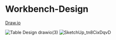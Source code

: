 # Workbench-Design
[Draw.io](https://viewer.diagrams.net/?tags=%7B%7D&highlight=0000ff&edit=_blank&layers=1&nav=1&title=Table%20Design.drawio#R7V1bk5s4Fv41rpqZqnahC7fHdl9mNptUZSuZmey8bNFtus2ENl5Mp538%2BpEAYZCEwVxlm35IjAABn845Okfnohm6edn9Gjqb1Ydg6fozqC13M3Q7gxDYOiD%2F0ZbvaYtmmEnLc%2Bgt07Z9wyfvh8suTFtfvaW7LVwYBYEfeZti42OwXruPUaHNCcPgrXjZU%2BAXn7pxnl2h4dOj44utf3rLaJW0Wrq2b%2F%2FN9Z5X7MlAS8%2B8OOzitGG7cpbBW64J3c3QTRgEUfLrZXfj%2BhQ9hkty333J2ezFQncd1bnhdf31yzv0bn0PnXcP3l%2FPy9%2B%2FwSsAraSfb47%2Fmn5y%2BrrRd4ZBGLyuly7tRpuhxdvKi9xPG%2BeRnn0jw07aVtGLT44A%2BSm%2BVvqm39wwcne5pvQ1f3WDFzcKv5NL0rO2mULGiMZIj9%2F2I4CttG2VQx%2FitNFJR%2F0563sPDPmRYnMMTpaIE6A3rePXhpqRP8BWetQGSMf3ntfk9yMB0g1Jw5Pn%2BzeBH4RxZwihxeLubmTEjb4Ahxq4JMAzKTEi4PCiALfGBxwpC3g2V9G7nn1nu00f0MNIIGTP7fwfHnlgRMEz%2BoyIdI56AZqjsedEQxQYcId3GLclU44qb24QAl0ByYsBJAUSy4DsC0ddVC1ODkcsJ8hBcRTJcQYNnzx1sfS%2B0Qem0o%2B0%2Fv%2BVat2LVA5mxwWsWeNTsI6utrFhck0uAGCzSy71vbV7xb4sPkV1fz0%2Bue%2FReE7%2F91lnRz2F74gQxS4mjKQ%2FAlTSZfExpDn%2B5mJrfRjq3ff36zbynr6X3%2FgQ1nux6uv6nPXu7kwToUHli4QtehPTuIItmtOiEkTd%2BuHlRCgly%2BKbdSieuyRDUz0yNErJsO4ImiUDCA9Qzsh6mwW4aVI6DnDIWRLIpkkOJne9vKZrZ1RoUuXfe6TSwtmuYuhAESba%2FtGJiGhdxy3UriEWRBQGX7MlMwLRooj9NnLCSHxI3Hzv%2Baxz8ia5o9IRcZeFVTxxPHJo6xK0WVvo%2Bk7kfSuu%2FcmGIH3Cx8CLaZcNN%2BZMGzsbbtbJNngNH930vvxqXUVX0BS6IlA9u5HQVUwV2ae3IBS5eXpPX5I%2BjIhUKLdJ6Wi8dx5cv2IepnzkPTr%2BdXrixVsuaR%2BL0CVc7zzE%2FVFi2dBvjL9aX8z0WyklHCZ2nmOzBeP0KbP8mqyMk7U5xDZsRyXskuDpaev2M2blk%2F0FSVm5dTyslNUvcSDqLVMMOxAXqXfwA6GC3mEKA4Fzcwm2JBMJ%2Bdqo6RwiA7k4DB3grOt6EWfdluBsSHBG%2FXmqJARfR78r0chy4NeETxFlTOABo7kyhiq76lkZY2w5jSoqnWKOHVW%2BK6wPPqqiqwEWVWyIVVexM8psrWJfaXOADdyOTPrXsaFMx%2B7bgBYZtZEBTY7SEBvIrs0dK8%2F7WmfmNd%2FV8OY1FC2EkzOvM1a4EPMalhsTG6klIbiIUKmH6L37nLMmNlIfTNJ0HyaGyx%2Be%2B3aspyXXFC%2B4a3%2B27uF97euREd%2Fw2zBuny05462fPwek%2FfbK0PdNs8Pr74nkzZ15wIau4Y4sM25lXjdlFoNsZR71F4kimmYjkPUnb%2BmqQNXHUinHBcInFj%2B7DUWXCvRVEHo%2FiFBwONqXcoJujEX7UEXalwZftBunLqCy60AlW8DpzYGHJMZK2wiVHpAyFUBK9JyISlwXxrq786Iv9PdcT4%2F%2ByxR98vt2l7vs9js7WJNPTG7SsM4asvvowf7G%2BKhw50c39AhKVME8vF6QqM%2BHUErhV8W44OjIRnZT40LnVp4sIHTVs3GBRBtVfWsiY5sOrAkAmFKTjgGL6lTXuEAy40JBqXGUzCgVDwkv1bC1zk881Oiqb%2FEwlI%2BgHakNRGhm3QlLrdUwzC1h2bgxRWIu2MTWBqdI%2BxQnLMZGlzlh4RqJEpfhkzJKTZCj5wauK2Nw1RFDkRMN1TkRl5mNF8KJ5WFfq%2BKYlYS4QL0kxmURRFHwQq74HANYXJ4j70q7L1naSoM3iitK62DtcstPaVM%2BMJq8HHNLYXacdnxwHUygvFLJcUSIBzc3AkMWSpOlfQ8T0i%2BLLrtEyQt5xaW5Vs53pYtCvG%2FJW%2B5dqpmpYXeUqFHWD8Ej76BEbF6onS5Ry8uj0LTC%2BOxCpxXRL5QkKM%2BFMRs7wFE3pK4EWUIs6E0qizZMPalcFhhSYkvnLGltDplhLTemW0aJgFkxSoQe%2F%2F36skkPtZksTqV0eKtNcVup2cW0ikSGjeZ6PU%2Bv1tCzC3uBFoHQZRl02bRA9DlhVqgKjVZI2jP%2B7ULaI1b5iEl72AlJ8tGPxfv7mwp0ma1%2FHPWUmRhHhNGfFa2oO%2B%2Fr4hLAqYc51Q9SGj6ApJ0ypWaYE5%2BArEKoh9514G6nAbndqlqKaFB84oRE7amdgwFG16Da5%2FSduQaVcdikQYnYtE9EPCsNqgNaUVeDguJSwMmVdCqZsgctGoJEo%2FXkcJQHJA6MY6nsmWoA5Ts6pxpAPB3msqXGqgFUrkBNZHgeRMfbfQoQnVG%2B8LnCtYbLKhkutkIh841Lh5A%2B78y95ahYEEGHsslvWG%2B5USNOia5gCRY2nHXttgJczB62ZfBkTDSI28qQZX%2B1ES%2FV9RYRMs2OJjkuljaXx1uR%2FQF6q3Ri1PADKguoUDlQBUC73qNgUEAVpFCzxkqosoAKJVZVAFQSvkzs1MQT0KGqpmmmuVh0gyPmq6bpMhyRrHhRb3ORJepqJ4cj1sbH0SzXeVvVwj5U8lpraKs9ZsOyvxC5biwwmlXmFtZHd3AHYCOTrrldOmSd7cGQ7MzS%2FSkKNj9XjMiQ5nQD0qhw4ipfu87gFRNLJrdkzsHeateZ0igTQsS76xpsMkmwSYINKMEe4tSIKiHWSqTkSX%2F%2F89QEjcmX7QLW6IKmUYWGzyuihh6K0JVmruYypssKK6SRvSwvNnfXUYG96fudcwk4ky%2BLbltzVuL32IgSYalD0lfPISUmnOjwODqsjCFnOkRlOjdbVVKFsiEnJa3GxQ0FJwwaurihWeXpm7S3SXub7M%2BLtj%2F5ohPQGl8trMrAnMTWJLbO3eg8OTmC1DMva7jUh1fraUw1mhVUe82YjaDc02fUriNYqfCz%2BAVF9Hi%2BLBNVvrlOapdl4ilb7KpvPb5RobBLtk9VoULOKYm05lTIb2ondtUzFVo1whXqBHCFQUQwDegUZXc0%2BfDxRzqQBXTZgwZ0gVOMmgeAT7aXhsYNu6M0kNU8PjkkdYwVQFK20tmBaTXtzj3tzn1E%2BC23yIrZLixjBacDaa3wKSeiDrWebpYEEOLAR6dDafGiiQ4vjQ6ZOjsaHR4oUzTR4ZlQnTALj091NeJBlA2IBwa%2F5GTIVkCHjYgHdaqtqAupztVhhohAquX%2B8Oj4yosz7qjsSP9XOmweQL7UtSYzU4eNmwe6uOB52qjqlgKoHkjBvUi%2FKp78qor5VadwkLHduABzS%2BlIF23iQb24QJrIm1YOgAzpzwHddhFqHxyCouf429yA5KvjJ41ZwUO8w2mpRDKd%2FELrEMQP0ACt5a9568eVS3pK6oHFO6Hcu7RUUda1UDlRaNhunLWUXuPhvNom40lfYRO6ZQRLONYuElnSbXJB%2FGJPUfbyM4iBMaebj5W%2FZ45IIcOArqf%2FAuMOFvH3MkiSQ4OdTRCigZs8QlhE6HCRxj5QAkaMhbeNX12zYnByb07gQXMTxS1X5DbnhXJS2gk9a85pDXgp1Ed%2FWIPClWAHcjQJ%2B4Co4uuGeVSC%2B%2Fphu%2BnkOBldoZXGdnNkanBU2mCMBkTKEpl7TgN7W797g1tpeVNWaCWZZeMaq7sU1OwAx%2B88T39F3ksMfvYB9hxYOWFLGdLIfVOfX7AIoiO%2FAJZ%2BQUGk0HAnY4gvyG4tTn30Y7IeHvYXa8L1M1qQf24Y8usbOptExUamrgREEXny4yCQFVFrXBr%2F0bkKY9nFipXZIkJhXUvmdrX70mGG35Lg8OZ%2BDYvkpvFC2UG%2FOwKmazuVGSQploqE%2FOiC%2Ftw4gcSQhPwMm0ACxMCLkhq5PDUrU%2BB02k2gnHHg4GJJOyiW5BJGq5AwjYRZc7Gk1xRLSCmxxG%2BiAo3GYgnDyq56FktQ9BOdmljKeG%2BSS%2BKsIy1A0Wapv8pptYj%2FulE%2F9VoFnaRuqt72XAB1MpyVRdRgTkyVEJXUyCoYa937SRr4DlovlsdOkryl2EcgZQeL%2BW2dJJPz4%2BSdH%2FQ1%2BxLpRrGcrgK5bcCqMUeOkBM0B0YxuQ3b9tFLER1kBhVMlG4z3UDt2hbZJKGIESCkI%2BHu0pHErvpem7Aama8TB1RygCLUagBO6iI01%2Bxm5Gpgs7Kv3um1IsegO8%2FAWd96HilKYGccr1j3abBpmm1bVjf6EuD32TV0WRahNPqtR4tNFgo7Ojmf3K0T%2F6nPf9BSkf8qqpGdHCdM%2FDfxX0kQJVSR%2FyrKap0cJ0z8N%2FFfvSBmNfhPVo5qdHI%2BuVsn%2FlOf%2F%2Fi8PTX4ryK3%2FuQ4YeK%2Fif%2Bk%2FMdHbgCM5tDO%2FVlj8yKbnydenHjxvHkRGMrzonS7n7FJ%2B%2BRunXhReV7kQ%2FNp1pE9OvvBif0m9rsE9uOnQkX4b3LLT%2Fx3EfzHm4WK8N%2Fklp%2F47yL4z1beEpR56PtEt8sgbWHRmVV7Hy9HxK6xAYm6ePL1DBXAU7YPRl4GTjk3PcwEU87NlHMzfM6N4MMHSJ%2FnS39qI2fgQE2quEq3SU%2BVm1lSWwbi9AemtX1%2B%2BldcnOjng2RyWGEkHd%2FHRcDi3lnntG9a5uiYnuvsdH3UjNWF2sTvo6oTs0UYewAkg4%2BFzPQOh79WONUi8CNaOchZL8m%2Fnx5D921%2FSHgzdLaHhzmr3EanBI11F9A6RRGtxpTdW16KjlLZQ%2F7GZPu6WvdiSkrbN%2B%2Bb62f1sx6dbTybaF89KhmvZkkBpMM1qXKPqBRRypQOslhifZ7QLJnS01uFYagNrUT2WsEZGbJIkGGLNsc1AU8XUl4vV64odlbCWMGdwgDgUlN0IKvMPOxWYVBSZ0kVwK6wVkzD06FoBw4NF%2BwGrk7oia%2FRJU4Yukw16RGdjvbp6wGd%2FZ4TY%2BJTrritijCVWHpQL7H08uUxofaH577lFKB8FWK5BpSMBps21kE8RPmZJG3K17Anb8ZyfjE7TjsGh2w7YcbqQ7YCWrAuPzNJtClZIcYudhjxr7d3n6%2B3%2F%2FvLu%2F33w39%2B3H1ZvPx%2BdVzNBBHukgJnc81k25%2FSlO8rbY6hOTtY6UySj12zjlnyxlyOtmTkxkrbRpY9l6xqZ8U44Vzn%2BqybxC3s8slrMN1lcEupp%2BvdaUr4q9ZYMoOFs42hKbONZbv4ANjENiaHYUBl3h5X8lmrD8GS1lS7%2Bwc%3D)

![Table Design drawio(3)](https://github.com/Discoded/Workbench-Design/assets/33738298/c883e08d-d33f-4666-994d-64554779032a)
![SketchUp_tn8CixDqvD](https://github.com/Discoded/Workbench-Design/assets/33738298/82cfdd57-7773-400b-a9a6-20b28fa6fd59)
